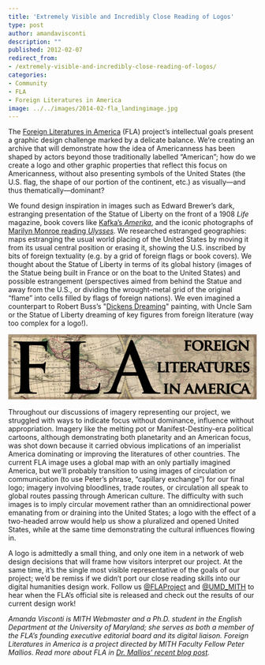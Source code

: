 ```yaml
---
title: 'Extremely Visible and Incredibly Close Reading of Logos'
type: post
author: amandavisconti
description: ""
published: 2012-02-07
redirect_from: 
- /extremely-visible-and-incredibly-close-reading-of-logos/
categories:
- Community
- FLA
- Foreign Literatures in America
image: ../../images/2014-02-fla_landingimage.jpg
---
```

The [Foreign Literatures in America](http://mith.umd.edu/research/fla/ "Foreign Literatures in America") (FLA) project’s intellectual goals present a graphic design challenge marked by a delicate balance. We’re creating an archive that will demonstrate how the idea of Americanness has been shaped by actors beyond those traditionally labelled “American”; how do we create a logo and other graphic properties that reflect this focus on Americanness, without also presenting symbols of the United States (the U.S. flag, the shape of our portion of the continent, etc.) as visually—and thus thematically—dominant?

We found design inspiration in images such as Edward Brewer’s dark, estranging presentation of the Statue of Liberty on the front of a 1908 _Life_ magazine, book covers like [Kafka’s _Amerika_](http://4.bp.blogspot.com/-2x4HHwXetWY/TZ5uW5FZ-jI/AAAAAAAAEMo/WPHAmpazAC4/s1600/Mar11j.jpg), and the iconic photographs of [Marilyn Monroe reading _Ulysses_](http://2.bp.blogspot.com/_ChjzKzpdNUo/SKSqmYSOrxI/AAAAAAAAAJA/vmWGjo6KsN0/s400/marilynreadingulysses.jpg). We researched estranged geographies: maps estranging the usual world placing of the United States by moving it from its usual central position or erasing it, showing the U.S. inscribed by bits of foreign textuality (e.g. by a grid of foreign flags or book covers). We thought about the Statue of Liberty in terms of its global history (images of the Statue being built in France or on the boat to the United States) and possible estrangement (perspectives aimed from behind the Statue and away from the U.S., or dividing the wrought-metal grid of the original “flame” into cells filled by flags of foreign nations). We even imagined a counterpart to Robert Buss’s "[Dickens Dreaming](http://charlesdickenspage.com/images/dickens_dream_600.jpg)" painting, with Uncle Sam or the Statue of Liberty dreaming of key figures from foreign literature (way too complex for a logo!).

![FLA](../../images/2014-02-fla_landingimage.jpg)

Throughout our discussions of imagery representing our project, we struggled with ways to indicate focus without dominance, influence without appropriation. Imagery like the melting pot or Manifest-Destiny-era political cartoons, although demonstrating both planetarity and an American focus, was shot down because it carried obvious implications of an imperialist America dominating or improving the literatures of other countries. The current FLA image uses a global map with an only partially imagined America, but we’ll probably transition to using images of circulation or communication (to use Peter’s phrase, “capillary exchange”) for our final logo; imagery involving bloodlines, trade routes, or circulation all speak to global routes passing through American culture. The difficulty with such images is to imply circular movement rather than an omnidirectional power emanating from or draining into the United States; a logo with the effect of a two-headed arrow would help us show a pluralized and opened United States, while at the same time demonstrating the cultural influences flowing in.

A logo is admittedly a small thing, and only one item in a network of web design decisions that will frame how visitors interpret our project. At the same time, it’s the single most visible representative of the goals of our project; we’d be remiss if we didn’t port our close reading skills into our digital humanities design work. Follow us [@FLAProject](http://www.twitter.com/FLAProject) and [@UMD_MITH](http://www.twitter.com/UMD_MITH) to hear when the FLA’s official site is released and check out the results of our current design work!

_Amanda Visconti is MITH Webmaster and a Ph.D. student in the English Department at the University of Maryland; she serves as both a member of the FLA’s founding executive editorial board and its digital liaison. Foreign Literatures in America is a project directed by MITH Faculty Fellow Peter Mallios. Read more about FLA in [Dr. Mallios’ recent blog post](http://mith.umd.edu/beginnings-fla/ "Beginnings…")._
